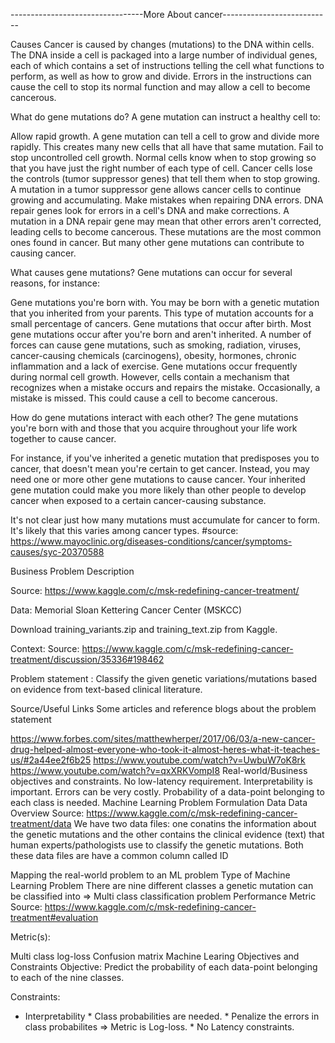 ---------------------------------More About cancer---------------------------

Causes
Cancer is caused by changes (mutations) to the DNA within cells. The DNA inside a cell is packaged into a large number of individual genes, each of which contains a set of instructions telling the cell what functions to perform, as well as how to grow and divide. Errors in the instructions can cause the cell to stop its normal function and may allow a cell to become cancerous.

What do gene mutations do?
A gene mutation can instruct a healthy cell to:

Allow rapid growth. A gene mutation can tell a cell to grow and divide more rapidly. This creates many new cells that all have that same mutation.
Fail to stop uncontrolled cell growth. Normal cells know when to stop growing so that you have just the right number of each type of cell. Cancer cells lose the controls (tumor suppressor genes) that tell them when to stop growing. A mutation in a tumor suppressor gene allows cancer cells to continue growing and accumulating.
Make mistakes when repairing DNA errors. DNA repair genes look for errors in a cell's DNA and make corrections. A mutation in a DNA repair gene may mean that other errors aren't corrected, leading cells to become cancerous.
These mutations are the most common ones found in cancer. But many other gene mutations can contribute to causing cancer.

What causes gene mutations?
Gene mutations can occur for several reasons, for instance:

Gene mutations you're born with. You may be born with a genetic mutation that you inherited from your parents. This type of mutation accounts for a small percentage of cancers.
Gene mutations that occur after birth. Most gene mutations occur after you're born and aren't inherited. A number of forces can cause gene mutations, such as smoking, radiation, viruses, cancer-causing chemicals (carcinogens), obesity, hormones, chronic inflammation and a lack of exercise.
Gene mutations occur frequently during normal cell growth. However, cells contain a mechanism that recognizes when a mistake occurs and repairs the mistake. Occasionally, a mistake is missed. This could cause a cell to become cancerous.

How do gene mutations interact with each other?
The gene mutations you're born with and those that you acquire throughout your life work together to cause cancer.

For instance, if you've inherited a genetic mutation that predisposes you to cancer, that doesn't mean you're certain to get cancer. Instead, you may need one or more other gene mutations to cause cancer. Your inherited gene mutation could make you more likely than other people to develop cancer when exposed to a certain cancer-causing substance.

It's not clear just how many mutations must accumulate for cancer to form. It's likely that this varies among cancer types.
#source:
https://www.mayoclinic.org/diseases-conditions/cancer/symptoms-causes/syc-20370588




Business Problem
Description

Source: https://www.kaggle.com/c/msk-redefining-cancer-treatment/

Data: Memorial Sloan Kettering Cancer Center (MSKCC)

Download training_variants.zip and training_text.zip from Kaggle.

Context:
Source: https://www.kaggle.com/c/msk-redefining-cancer-treatment/discussion/35336#198462

Problem statement : 
Classify the given genetic variations/mutations based on evidence from text-based clinical literature.

Source/Useful Links
Some articles and reference blogs about the problem statement

https://www.forbes.com/sites/matthewherper/2017/06/03/a-new-cancer-drug-helped-almost-everyone-who-took-it-almost-heres-what-it-teaches-us/#2a44ee2f6b25
https://www.youtube.com/watch?v=UwbuW7oK8rk
https://www.youtube.com/watch?v=qxXRKVompI8
Real-world/Business objectives and constraints.
No low-latency requirement.
Interpretability is important.
Errors can be very costly.
Probability of a data-point belonging to each class is needed.
Machine Learning Problem Formulation
Data
Data Overview
Source: https://www.kaggle.com/c/msk-redefining-cancer-treatment/data
We have two data files: one conatins the information about the genetic mutations and the other contains the clinical evidence (text) that human experts/pathologists use to classify the genetic mutations.
Both these data files are have a common column called ID



Mapping the real-world problem to an ML problem
Type of Machine Learning Problem
        There are nine different classes a genetic mutation can be classified into => Multi class classification problem
Performance Metric
Source: https://www.kaggle.com/c/msk-redefining-cancer-treatment#evaluation

Metric(s):

Multi class log-loss
Confusion matrix
Machine Learing Objectives and Constraints
Objective: Predict the probability of each data-point belonging to each of the nine classes.

Constraints:

* Interpretability * Class probabilities are needed. * Penalize the errors in class probabilites => Metric is Log-loss. * No Latency constraints.